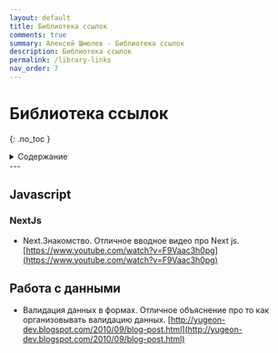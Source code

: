 ```yaml
---
layout: default
title: Библиотека ссылок
comments: true
summary: Алексей Шмелев - Библиотека ссылок
description: Библиотека ссылок
permalink: /library-links
nav_order: 7
---
```


# Библиотека ссылок
{: .no_toc }

<details close markdown="block">
  <summary>
    Содержание
  </summary>
  {: .text-delta }
1. TOC
{:toc}
</details>
---

## Javascript

### NextJs

- Next.Знакомство. Отличное вводное видео про Next js.
  [https://www.youtube.com/watch?v=F9Vaac3h0pg](https://www.youtube.com/watch?v=F9Vaac3h0pg)

## Работа с данными

- Валидация данных в формах. Отличное объяснение про то как организовывать валидацию данных.
  [http://yugeon-dev.blogspot.com/2010/09/blog-post.html](http://yugeon-dev.blogspot.com/2010/09/blog-post.html)